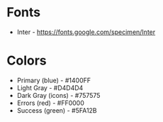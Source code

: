 # Fonts

-   Inter - https://fonts.google.com/specimen/Inter

# Colors

-   Primary (blue) - #1400FF
-   Light Gray - #D4D4D4
-   Dark Gray (icons) - #757575
-   Errors (red) - #FF0000
-   Success (green) - #5FA12B
